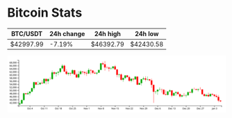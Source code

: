 # Bitcoin Stats

BTC/USDT|24h change|24h high|24h low|
|---|---|---|---|
|$42997.99|-7.19%|$46392.79|$42430.58|

<img src="./chart.svg">
